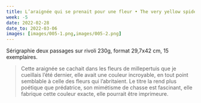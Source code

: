 ```yaml
---
title: L’araignée qui se prenait pour une fleur • The very yellow spider flower
week: -5
date: 2022-02-28
date_to: 2022-03-06
images: [images/005-1.png,images/005-2.png]
---
```

Sérigraphie deux passages sur rivoli 230g, format 29,7x42 cm, 15 exemplaires.

> Cette araignée se cachait dans les fleurs de millepertuis que je cueillais l’été dernier, elle avait une couleur incroyable, en tout point semblable à celle des fleurs qui l’abritaient. Le titre la rend plus poétique que prédatrice, son mimétisme de chasse est fascinant, elle fabrique cette couleur exacte, elle pourrait être imprimeure.
